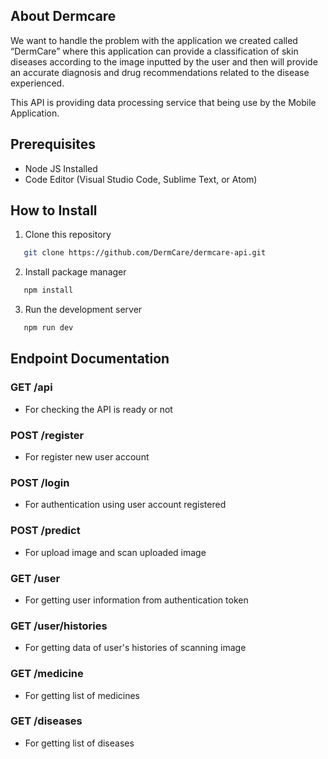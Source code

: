 ## About Dermcare 
We want to handle the problem with the application we created called “DermCare” where this application can provide a classification of skin diseases according to the image inputted by the user and then will provide an accurate diagnosis and drug recommendations related to the disease experienced. 

This API is providing data processing service that being use by the Mobile Application.

## Prerequisites
- Node JS Installed
- Code Editor (Visual Studio Code, Sublime Text, or Atom)

## How to Install
1. Clone this repository
```bash
   git clone https://github.com/DermCare/dermcare-api.git
   ```
2. Install package manager
```bash
   npm install
   ```
3. Run the development server
```bash
   npm run dev
   ```

## Endpoint Documentation

### GET  /api
- For checking the API is ready or not

### POST /register
- For register new user account

### POST /login
- For authentication using user account registered

### POST /predict
- For upload image and scan uploaded image

### GET /user
- For getting user information from authentication token

### GET /user/histories
- For getting data of user's histories of scanning image 

### GET /medicine
- For getting list of medicines

### GET /diseases
- For getting list of diseases